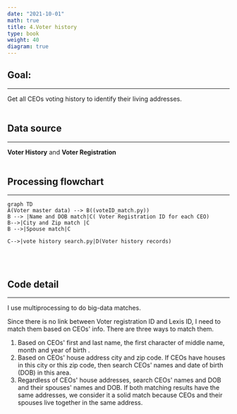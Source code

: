 ```yaml
---
date: "2021-10-01"
math: true
title: 4.Voter history
type: book
weight: 40
diagram: true
---
```


## Goal:
---
Get all CEOs voting history to identify their living addresses.
<br/><br/>
## Data source
---
**Voter History** and **Voter Registration**
<br/><br/>
## Processing flowchart
---
```mermaid
graph TD
A(Voter master data) --> B((voteID_match.py))
B --> |Name and DOB match|C( Voter Registration ID for each CEO)
B-->|City and Zip match |C
B -->|Spouse match|C

C-->|vote history search.py|D(Voter history records)
```
<br/><br/>

## Code detail
---
I use multiprocessing to do big-data matches.

Since there is no link between Voter registration ID and Lexis ID, I need to match them based on CEOs' info. There are three ways to match them.
1.  Based on CEOs' first and last name, the first character of middle name, month and year of birth .
2.  Based on CEOs' house address city and zip code. If CEOs have houses in this city or this zip code, then search CEOs' names and date of birth (DOB) in this area.
3.  Regardless of CEOs' house addresses, search CEOs' names and DOB and their spouses' names and DOB. If both matching results have the same addresses, we consider it a solid match because CEOs and their spouses live together in the same address.